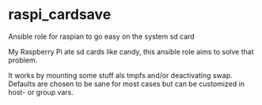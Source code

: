 # raspi_cardsave
Ansible role for raspian to go easy on the system sd card

My Raspberry Pi ate sd cards like candy, this ansible role aims to solve that
problem.

It works by mounting some stuff als tmpfs and/or deactivating swap.
Defaults are chosen to be sane for most cases but can be customized in host- or
group vars.
